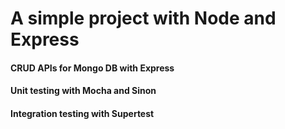 # A simple project with Node and Express

#### CRUD APIs for Mongo DB with Express
#### Unit testing with Mocha and Sinon
#### Integration testing with Supertest


